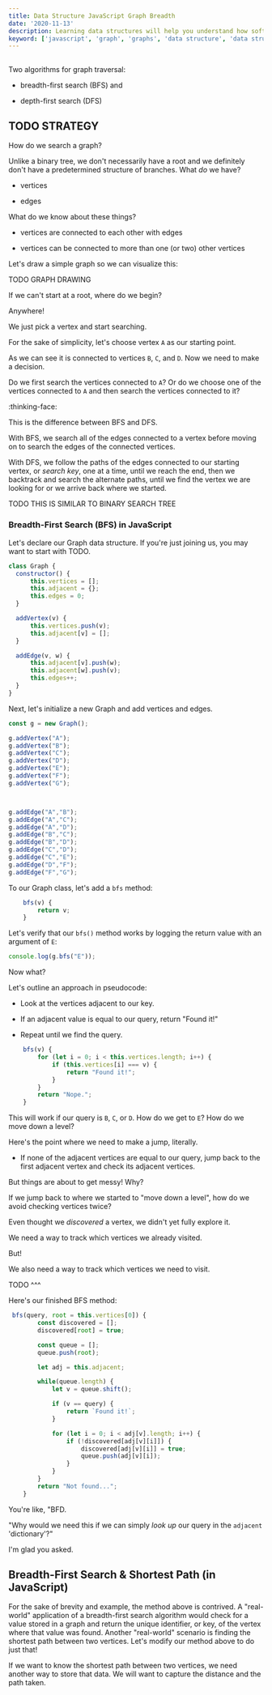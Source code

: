 ```yaml
---
title: Data Structure JavaScript Graph Breadth  
date: '2020-11-13'
description: Learning data structures will help you understand how software works and improve your problem-solving skills. In this tutorial, you will learn the graph data structure in JavaScript. 
keyword: ['javascript', 'graph', 'graphs', 'data structure', 'data structures']
---
```




## 

Two algorithms for graph traversal: 

* breadth-first search (BFS) and

* depth-first search (DFS)


## TODO STRATEGY

How do we search a graph? 

Unlike a binary tree, we don't necessarily have a root and we definitely don't have a predetermined structure of branches. What _do_ we have? 

* vertices

* edges 

What do we know about these things? 

* vertices are connected to each other with edges

* vertices can be connected to more than one (or two) other vertices

Let's draw a simple graph so we can visualize this: 

TODO GRAPH DRAWING 

If we can't start at a root, where do we begin? 

Anywhere! 

We just pick a vertex and start searching. 

For the sake of simplicity, let's choose vertex `A` as our starting point. 

As we can see it is connected to vertices `B`, `C`, and `D`. Now we need to make a decision. 

Do we first search the vertices connected to `A`? Or do we choose one of the vertices connected to `A` and then search the vertices connected to it? 

:thinking-face:

This is the difference between BFS and DFS. 

With BFS, we search all of the edges connected to a vertex before moving on to search the edges of the connected vertices. 

With DFS, we follow the paths of the edges connected to our starting vertex, or _search key_, one at a time, until we reach the end, then we backtrack and search the alternate paths, until we find the vertex we are looking for or we arrive back where we started. 

TODO THIS IS SIMILAR TO BINARY SEARCH TREE




 

### Breadth-First Search (BFS) in JavaScript

Let's declare our Graph data structure. If you're just joining us, you may want to start with TODO.

```js
class Graph {
  constructor() {
      this.vertices = [];
      this.adjacent = {};
      this.edges = 0;
  }

  addVertex(v) {
      this.vertices.push(v);
      this.adjacent[v] = [];
  }

  addEdge(v, w) {
      this.adjacent[v].push(w);
      this.adjacent[w].push(v);
      this.edges++;
  }
}
```

Next, let's initialize a new Graph and add vertices and edges. 

```js
const g = new Graph();

g.addVertex("A");
g.addVertex("B");
g.addVertex("C");
g.addVertex("D");
g.addVertex("E");
g.addVertex("F");
g.addVertex("G");



g.addEdge("A","B");
g.addEdge("A","C");
g.addEdge("A","D");
g.addEdge("B","C");
g.addEdge("B","D");
g.addEdge("C","D");
g.addEdge("C","E");
g.addEdge("D","F");
g.addEdge("F","G");
```

To our Graph class, let's add a `bfs` method:
```js
    bfs(v) {
        return v;
    }
```

Let's verify that our `bfs()` method works by logging the return value with an argument of `E`:
```js
console.log(g.bfs("E"));
```

Now what? 

Let's outline an approach in pseudocode: 

* Look at the vertices adjacent to our key. 

* If an adjacent value is equal to our query, return "Found it!"

* Repeat until we find the query. 

```js
    bfs(v) {
        for (let i = 0; i < this.vertices.length; i++) {
            if (this.vertices[i] === v) {
                return "Found it!";
            }
        }
        return "Nope.";
    }
```

This will work if our query is `B`, `C`, or `D`. How do we get to `E`? How do we move down a level? 

Here's the point where we need to make a jump, literally.

* If none of the adjacent vertices are equal to our query, jump back to the first adjacent vertex and check its adjacent vertices.

But things are about to get messy! Why? 

If we jump back to where we started to "move down a level", how do we avoid checking vertices twice? 




Even thought we _discovered_ a vertex, we didn't yet fully explore it. 


We need a way to track which vertices we already visited. 

But!

We also need a way to track which vertices we need to visit. 


TODO ^^^


Here's our finished BFS method: 
```js
 bfs(query, root = this.vertices[0]) {
        const discovered = [];
        discovered[root] = true;

        const queue = [];
        queue.push(root);

        let adj = this.adjacent;

        while(queue.length) {
            let v = queue.shift();

            if (v == query) {
                return `Found it!`;
            }

            for (let i = 0; i < adj[v].length; i++) {
                if (!discovered[adj[v][i]]) {
                    discovered[adj[v][i]] = true;
                    queue.push(adj[v][i]);
                }
            }
        }
        return "Not found...";
    }
```

You're like, "BFD. 

"Why would we need this if we can simply _look up_ our query in the `adjacent` 'dictionary'?" 

I'm glad you asked. 


## Breadth-First Search & Shortest Path (in JavaScript)

For the sake of brevity and example, the method above is contrived. A "real-world" application of a breadth-first search algorithm would check for a value stored in a graph and return the unique identifier, or key, of the vertex where that value was found. Another "real-world" scenario is finding the shortest path between two vertices. Let's modify our method above to do just that! 

If we want to know the shortest path between two vertices, we need another way to store that data. We will want to capture the distance and the path taken.























##